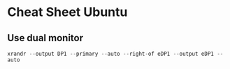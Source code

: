 # Cheat Sheet Ubuntu

## Use dual monitor

`xrandr --output DP1 --primary --auto --right-of eDP1 --output eDP1 --auto`
